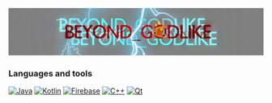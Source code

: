 ![Header](https://github.com/beyond-godlike/beyond-godlike/blob/main/header.png)

### Languages and tools

  [![Java](https://img.shields.io/badge/Java-818183?style=for-the-badge&logo=java&)](https://www.java.com)
  [![Kotlin](https://img.shields.io/badge/Kotlin-818183?style=for-the-badge&logo=kotlin)](https://kotlinlang.org/)
  [![Firebase](https://img.shields.io/badge/Firebase-818183?style=for-the-badge&logo=Firebase)](https://firebase.google.com/)
  [![C++](https://img.shields.io/badge/-C++-818183?style=for-the-badge&logo=c%2B%2B)](https://www.qt.io/)
  [![Qt](https://img.shields.io/badge/Qt-818183?style=for-the-badge&logo=Qt)](https://www.cplusplus.com/)

<!--
**beyond-godlike/beyond-godlike** is a ✨ _special_ ✨ repository because its `README.md` (this file) appears on your GitHub profile.

Here are some ideas to get you started:

- 🔭 I’m currently working on ...
- 🌱 I’m currently learning ...
- 👯 I’m looking to collaborate on ...
- 🤔 I’m looking for help with ...
- 💬 Ask me about ...
- 📫 How to reach me: ...
- 😄 Pronouns: ...
- ⚡ Fun fact: ...
-->
